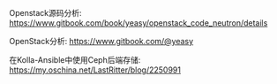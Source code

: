 Openstack源码分析: https://www.gitbook.com/book/yeasy/openstack_code_neutron/details

OpenStack分析: https://www.gitbook.com/@yeasy

在Kolla-Ansible中使用Ceph后端存储: https://my.oschina.net/LastRitter/blog/2250991
